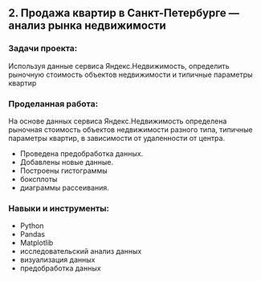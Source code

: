 ## 2. Продажа квартир в Санкт-Петербурге — анализ рынка недвижимости

### Задачи проекта:

Используя данные сервиса Яндекс.Недвижимость, определить рыночную стоимость объектов недвижимости и типичные параметры квартир

### Проделанная работа:

На основе данных сервиса Яндекс.Недвижимость определена рыночная стоимость объектов недвижимости разного типа, типичные параметры квартир, в зависимости от удаленности от центра. 

* Проведена предобработка данных. 
* Добавлены новые данные.
* Построены гистограммы
* боксплоты
* диаграммы рассеивания.

### Навыки и инструменты:

* Python
* Pandas
* Matplotlib
* исследовательский анализ данных
* визуализация данных
* предобработка данных